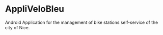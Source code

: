 # AppliVeloBleu
Android Application for the management of bike stations self-service of the city of Nice. 
